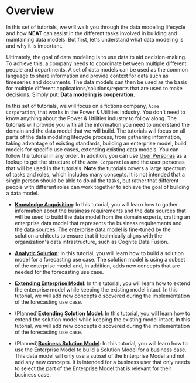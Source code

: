 # Overview

In this set of tutorials, we will walk you through the data modeling lifecycle and how **NEAT** can assist in the
different tasks involved in building and maintaining data models. But first, let's understand what data modeling
is and why it is important.

Ultimately, the goal of data modeling is to use data to aid decision-making. To achieve this, a company
needs to coordinate between multiple different people and departments. A set of data models can be used as
the common language to share information and provide context for data such as timeseries and documents. The
data models can then be used as the basis for multiple different applications/solutions/reports that are used to make
decisions. Simply put: **Data modeling is cooperation**.

In this set of tutorials, we will focus on a fictions company, `Acme Corporation`, that works in the Power & Utilities
industry. You don't need to know anything about the Power & Utilities industry to follow along. The tutorials will
provide you with all the information you need to understand the domain and the data model that we will build. The
tutorials will focus on all parts of the data modeling lifecycle process, from gathering information, taking advantage
of existing standards, building an enterprise model, build models for specific use cases, extending existing data
models. You can follow the tutorial in any order. In addition, you can use
[User Personas](./user-personas.md) as a lookup to get the structure of the `Acme Corporation` and the user
personas that will be used in the tutorials. **Note** the tutorials covers a large spectrum of tasks and roles, which
includes many concepts. It is not intended that a single person should be able to do all the tasks, but rather that
different people with different roles can work together to achieve the goal of building a data model.


- **[Knowledge Acquisition](./part-1-knowledge-acquisition.md)**: In this tutorial, you will learn how to gather information
  about the business requirements and the data sources that will be used to build the data model from the domain experts,
  crafting an enterprise data model that represents the business requirements and the data sources. The enterprise
  data model is fine-tuned by the solution architects to ensure that it technically aligns with the organization's data
  infrastructure, such as Cognite Data Fusion.

- **[Analytic Solution](./part-2-analytic-solution.md)**: In this tutorial, you will learn how to build a solution model
  for a forecasting use case. The solution model is using a subset of the enterprise model and, in addition, adds
  new concepts that are needed for the forecasting use case.

- **[Extending Enterprise Model](./part-3-extending-enterprise-model.md)**: In this tutorial, you will learn how to extend
  the enterprise model while keeping the existing model intact. In this tutorial, we will add new concepts discovered
  during the implementation of the forecasting use case.

- (Planned)**[Extending Solution Model](./part-4-extending-solution-model.md)**: In this tutorial, you will learn how
  to extend the solution model while keeping the existing model intact. In this tutorial, we will add new concepts
  discovered during the implementation of the forecasting use case.

- (Planned)**[Business Solution Model](./part-5-business-solution-model.md)**: In this tutorial, you will learn how to
  use the Enterprise Model to build a Solution Model for a business case. This data model will only use a subset
  of the Enterprise Model and not add any new concepts. It is intended for a business user that only needs to select
  the part of the Enterprise Model that is relevant for their business case.
